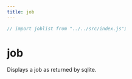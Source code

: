 ```yaml
---
title: job
---
```

```js
// import joblist from "../../src/index.js";
```
# job

Displays a job as returned by sqlite.
